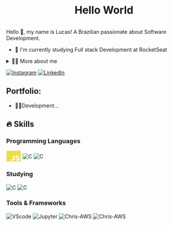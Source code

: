 <!--título-->
<div id="user-content-toc">
  <ul align="center">
    <summary><h1 style="display: inline-block">Hello World</h1></summary>
</div>

<!-- Presentation -->
<p>
 Hello 👋, my name is Lucas! A Brazilian passionate about Software Development.

  - 🚀 I'm currently studying Full stack Development at RocketSeat
</p>

<!-- Dropdown -->
<details>
  <summary>👨‍💻 More about me</summary>

 - 💬I'm 17 years old and currently live in Brazil. I have experience with SQL, JavaScript and Node.js.

  - ⚡I like developing systems to improve my daily life and solve other people's problems. In my free time I love watching movies, series and playing games!
</details>

<!-- Links -->
[![Instagram](https://img.shields.io/badge/Instagram-E4405F?style=for-the-badge&logo=instagram&logoColor=white)](https://www.instagram.com/lucasgermanx/)
[![LinkedIn](https://img.shields.io/badge/LinkedIn-0077B5?style=for-the-badge&logo=linkedin&logoColor=white)](https://www.linkedin.com/in/lucas-germano-b86285315/)

<!-- GithubStats -->
<!-- ![VariableBee GitHub stats](https://github-readme-stats.vercel.app/api?username=lucasgermanx&show_icons=true&theme=gotham) -->

<!-- Portfolio -->
## Portfolio:
- 👨‍💻Development...

## 🔥 Skills
<!-- Skills: Programming Languages -->
  <div style="flex-basis: 48%;">
    <h3>Programming Languages</h3>
    <img align="center" alt="Js" height="30" width="40" src="https://raw.githubusercontent.com/devicons/devicon/master/icons/javascript/javascript-plain.svg">
    <img align="center" alt="C" height="30" width="40" src="https://cdn.jsdelivr.net/gh/devicons/devicon/icons/nodejs/nodejs-original.svg">
    <img align="center" alt="C" height="30" width="40" src="https://cdn.jsdelivr.net/gh/devicons/devicon/icons/typescript/typescript-original.svg">
  </div>

  <!-- Skills: Programming Languages -->
  <div style="flex-basis: 48%;">
    <h3>Studying</h3>
    <img align="center" alt="C" height="30" width="40" src="https://cdn.jsdelivr.net/gh/devicons/devicon/icons/nextjs/nextjs-original.svg">
    <img align="center" alt="C" height="30" width="40" src="https://cdn.jsdelivr.net/gh/devicons/devicon/icons/lua/lua-original.svg">
  </div>
  
  <!-- Skills: Tools & Frameworks -->
  <div style="flex-basis: 48%;">
    <h3>Tools & Frameworks</h3>
    <img align="center" alt="VScode" height="30" width="40" src="https://cdn.jsdelivr.net/gh/devicons/devicon/icons/vscode/vscode-original.svg">
    <img align="center" alt="Jupyter" height="30" width="40" src="https://cdn.jsdelivr.net/gh/devicons/devicon/icons/docker/docker-original.svg">
    <img align="center" alt="Chris-AWS" height="30" width="40" src="https://cdn.jsdelivr.net/gh/devicons/devicon/icons/git/git-original.svg">
    <img align="center" alt="Chris-AWS" height="30" width="40" src="https://cdn.jsdelivr.net/gh/devicons/devicon/icons/prisma/prisma-original.svg">
  </div>

